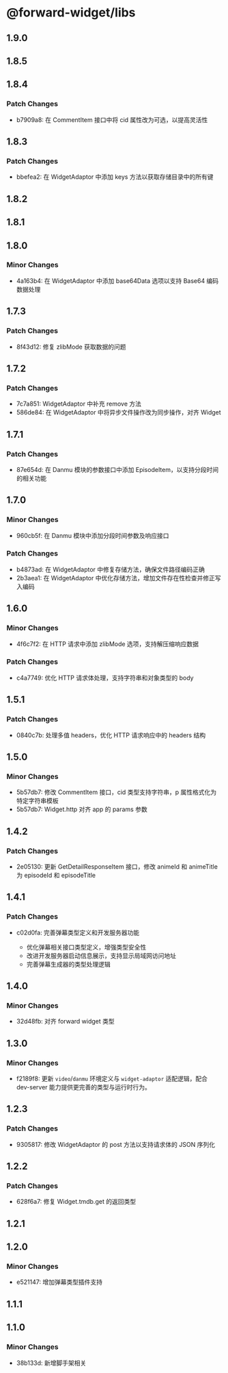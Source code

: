 # @forward-widget/libs

## 1.9.0

## 1.8.5

## 1.8.4

### Patch Changes

- b7909a8: 在 CommentItem 接口中将 cid 属性改为可选，以提高灵活性

## 1.8.3

### Patch Changes

- bbefea2: 在 WidgetAdaptor 中添加 keys 方法以获取存储目录中的所有键

## 1.8.2

## 1.8.1

## 1.8.0

### Minor Changes

- 4a163b4: 在 WidgetAdaptor 中添加 base64Data 选项以支持 Base64 编码数据处理

## 1.7.3

### Patch Changes

- 8f43d12: 修复 zlibMode 获取数据的问题

## 1.7.2

### Patch Changes

- 7c7a851: WidgetAdaptor 中补充 remove 方法
- 586de84: 在 WidgetAdaptor 中将异步文件操作改为同步操作，对齐 Widget

## 1.7.1

### Patch Changes

- 87e654d: 在 Danmu 模块的参数接口中添加 EpisodeItem，以支持分段时间的相关功能

## 1.7.0

### Minor Changes

- 960cb5f: 在 Danmu 模块中添加分段时间参数及响应接口

### Patch Changes

- b4873ad: 在 WidgetAdaptor 中修复存储方法，确保文件路径编码正确
- 2b3aea1: 在 WidgetAdaptor 中优化存储方法，增加文件存在性检查并修正写入编码

## 1.6.0

### Minor Changes

- 4f6c7f2: 在 HTTP 请求中添加 zlibMode 选项，支持解压缩响应数据

### Patch Changes

- c4a7749: 优化 HTTP 请求体处理，支持字符串和对象类型的 body

## 1.5.1

### Patch Changes

- 0840c7b: 处理多值 headers，优化 HTTP 请求响应中的 headers 结构

## 1.5.0

### Minor Changes

- 5b57db7: 修改 CommentItem 接口，cid 类型支持字符串，p 属性格式化为特定字符串模板
- 5b57db7: Widget.http 对齐 app 的 params 参数

## 1.4.2

### Patch Changes

- 2e05130: 更新 GetDetailResponseItem 接口，修改 animeId 和 animeTitle 为 episodeId 和 episodeTitle

## 1.4.1

### Patch Changes

- c02d0fa: 完善弹幕类型定义和开发服务器功能

  - 优化弹幕相关接口类型定义，增强类型安全性
  - 改进开发服务器启动信息展示，支持显示局域网访问地址
  - 完善弹幕生成器的类型处理逻辑

## 1.4.0

### Minor Changes

- 32d48fb: 对齐 forward widget 类型

## 1.3.0

### Minor Changes

- f2189f8: 更新 `video`/`danmu` 环境定义与 `widget-adaptor` 适配逻辑，配合 dev-server 能力提供更完善的类型与运行时行为。

## 1.2.3

### Patch Changes

- 9305817: 修改 WidgetAdaptor 的 post 方法以支持请求体的 JSON 序列化

## 1.2.2

### Patch Changes

- 628f6a7: 修复 Widget.tmdb.get 的返回类型

## 1.2.1

## 1.2.0

### Minor Changes

- e521147: 增加弹幕类型插件支持

## 1.1.1

## 1.1.0

### Minor Changes

- 38b133d: 新增脚手架相关
